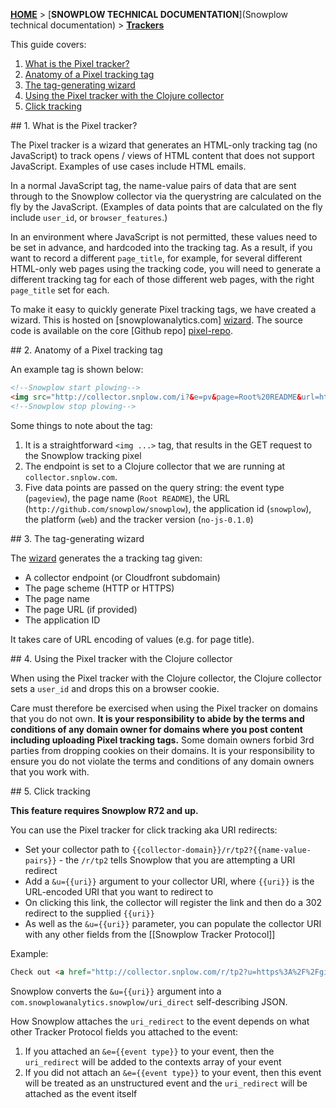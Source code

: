 [**HOME**](Home) > [**SNOWPLOW TECHNICAL DOCUMENTATION**](Snowplow technical documentation) > [**Trackers**](trackers)

This guide covers:

1. [What is the Pixel tracker?](#what)
2. [Anatomy of a Pixel tracking tag](#anatomy)
3. [The tag-generating wizard](#wizard)
4. [Using the Pixel tracker with the Clojure collector](#clojure)
5. [Click tracking](#click-tracking)

<a name="what" />
## 1. What is the Pixel tracker?

The Pixel tracker is a wizard that generates an HTML-only tracking tag (no JavaScript) to track opens / views of HTML content that does not support JavaScript. Examples of use cases include HTML emails.

In a normal JavaScript tag, the name-value pairs of data that are sent through to the Snowplow collector via the querystring are calculated on the fly by the JavaScript. (Examples of data points that are calculated on the fly include `user_id`, or `browser_features`.)

In an environment where JavaScript is not permitted, these values need to be set in advance, and hardcoded into the tracking tag. As a result, if you want to record a different `page_title`, for example, for several different HTML-only web pages using the tracking code, you will need to generate a different tracking tag for each of those different web pages, with the right `page_title` set for each.

To make it easy to quickly generate Pixel tracking tags, we have created a wizard. This is hosted on [snowplowanalytics.com] [wizard]. The source code is available on the core [Github repo] [pixel-repo].

<a name="anatomy" />
## 2. Anatomy of a Pixel tracking tag

An example tag is shown below:

```html
<!--Snowplow start plowing-->
<img src="http://collector.snplow.com/i?&e=pv&page=Root%20README&url=http%3A%2F%2Fgithub.com%2Fsnowplow%2Fsnowplow&aid=snowplow&p=web&tv=no-js-0.1.0" />
<!--Snowplow stop plowing-->
```

Some things to note about the tag:

1. It is a straightforward `<img ...>` tag, that results in the GET request to the Snowplow tracking pixel
2. The endpoint is set to a Clojure collector that we are running at `collector.snplow.com`.
3. Five data points are passed on the query string: the event type (`pageview`), the page name (`Root README`), the URL (`http://github.com/snowplow/snowplow`), the application id (`snowplow`), the platform (`web`) and the tracker version (`no-js-0.1.0`)

<a name="wizard" />
## 3. The tag-generating wizard

The [wizard] generates the a tracking tag given:

* A collector endpoint (or Cloudfront subdomain)
* The page scheme (HTTP or HTTPS)
* The page name
* The page URL (if provided)
* The application ID

It takes care of URL encoding of values (e.g. for page title).

<a name="clojure" />
## 4. Using the Pixel tracker with the Clojure collector

When using the Pixel tracker with the Clojure collector, the Clojure collector sets a `user_id` and drops this on a browser cookie.

Care must therefore be exercised when using the Pixel tracker on domains that you do not own. **It is your responsibility to abide by the terms and conditions of any domain owner for domains where you post content including uploading Pixel tracking tags.** Some domain owners forbid 3rd parties from dropping cookies on their domains. It is your responsibility to ensure you do not violate the terms and conditions of any domain owners that you work with.

<a name="click-tracking" />
## 5. Click tracking

**This feature requires Snowplow R72 and up.**

You can use the Pixel tracker for click tracking aka URI redirects:

* Set your collector path to `{{collector-domain}}/r/tp2?{{name-value-pairs}}` - the `/r/tp2` tells Snowplow that you are attempting a URI redirect
* Add a `&u={{uri}}` argument to your collector URI, where `{{uri}}` is the URL-encoded URI that you want to redirect to
* On clicking this link, the collector will register the link and then do a 302 redirect to the supplied `{{uri}}`
* As well as the `&u={{uri}}` parameter, you can populate the collector URI with any other fields from the [[Snowplow Tracker Protocol]]

Example:

```html
Check out <a href="http://collector.snplow.com/r/tp2?u=https%3A%2F%2Fgithub.com%2Fsnowplow%2Fhuskimo">Huskimo</a>
```

Snowplow converts the `&u={{uri}}` argument into a `com.snowplowanalytics.snowplow/uri_direct` self-describing JSON.

How Snowplow attaches the `uri_redirect` to the event depends on what other Tracker Protocol fields you attached to the event:

1. If you attached an `&e={{event type}}` to your event, then the `uri_redirect` will be added to the contexts array of your event
2. If you did not attach an `&e={{event type}}` to your event, then this event will be treated as an unstructured event and the `uri_redirect` will be attached as the event itself

[wizard]: http://snowplowanalytics.com/no-js-tracker.html
[pixel-repo]: https://github.com/snowplow/snowplow/tree/master/1-trackers/no-js-tracker
